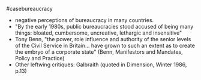 #casebureaucracy 

- negative perceptions of bureaucracy in many countries.
- "By the early 1980s, public bureaucracies stood accused of being many things: bloated, cumbersome, uncreative, lethargic and insensitive"
- Tony Benn, "the power, role influence and authority of the senior levels of the Civil Service in Britain... have grown to such an extent as to create the embryo of a corporate state" (Benn, Manifestors and Mandates, Policy and Practice)
- Other leftwing critiques: Galbraith (quoted in Dimension, Winter 1986, p.13)